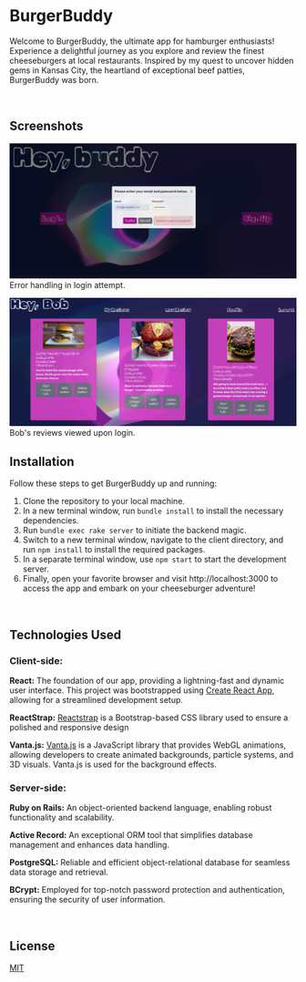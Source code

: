 # BurgerBuddy

Welcome to BurgerBuddy, the ultimate app for hamburger enthusiasts! Experience a delightful journey as you explore and review the finest cheeseburgers at local restaurants. Inspired by my quest to uncover hidden gems in Kansas City, the heartland of exceptional beef patties, BurgerBuddy was born.

&nbsp;


## Screenshots

![a screenshot](./assets/burgerbuddy_screenshot.png)
Error handling in login attempt.

![a screenshot](./assets/burgerbuddy_screenshot2.png)
Bob's reviews viewed upon login.
## Installation

Follow these steps to get BurgerBuddy up and running:

1. Clone the repository to your local machine.
2. In a new terminal window, run `bundle install` to install the necessary dependencies.
3. Run `bundle exec rake server` to initiate the backend magic.
4. Switch to a new terminal window, navigate to the client directory, and run `npm install` to install the required packages.
5. In a separate terminal window, use `npm start` to start the development server.
6. Finally, open your favorite browser and visit http://localhost:3000 to access the app and embark on your cheeseburger adventure!

&nbsp;

## Technologies Used 
### Client-side:

**React:** The foundation of our app, providing a lightning-fast and dynamic user interface. This project was bootstrapped using [Create React App](https://github.com/facebook/create-react-app), allowing for a streamlined development setup.

**ReactStrap:** [Reactstrap](https://github.com/reactstrap/reactstrap) is a Bootstrap-based CSS library used to ensure a polished and responsive design


**Vanta.js:** [Vanta.js](https://github.com/tengbao/vanta) is a JavaScript library that provides WebGL animations, allowing developers to create animated backgrounds, particle systems, and 3D visuals. Vanta.js is used for the background effects.

### Server-side:

**Ruby on Rails:** An object-oriented backend language, enabling robust functionality and scalability.

**Active Record:** An exceptional ORM tool that simplifies database management and enhances data handling.

**PostgreSQL:** Reliable and efficient object-relational database for seamless data storage and retrieval.

**BCrypt:** Employed for top-notch password protection and authentication, ensuring the security of user information.

&nbsp;

## License

[MIT](https://choosealicense.com/licenses/mit/)